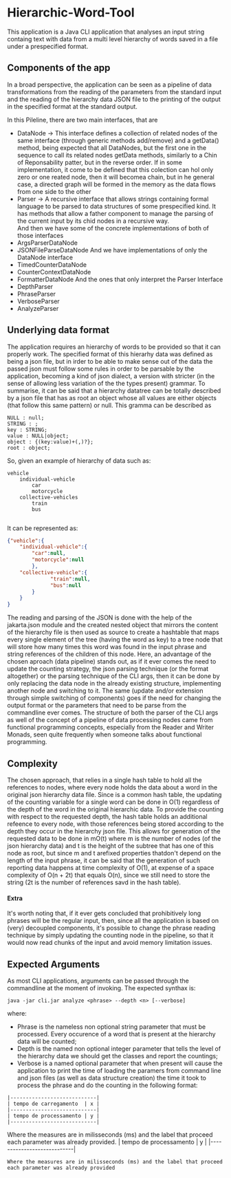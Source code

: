 # Hierarchic-Word-Tool


This application is a Java CLI application that analyses an input string containg text with data from a multi level hierarchy of words saved in a file under a prespecified format. 

## Components of the app

In a broad perspective, the application can be seen as a pipeline of data transformations from the reading of the parameters from the standard input and the reading of the hierarchy data JSON file to the printing of the output in the specified format at the standard output.



In this Pileline, there are two main interfaces, that are
 - DataNode -> This interface defines a collection of related nodes of the same interface (through generic methods add/remove) and a getData() method, being expected that all DataNodes, but the first one in the sequence to call its related nodes getData methods, similarly to a Chin of Reponsability patter, but in the reverse order. If in some implementation, it come to be defined that this colection can hol only zero or one reated node, then it will becomea chain, but in he general case, a directed graph will be formed in the memory as the data flows from one side to the other
 - Parser -> A recursive interface that allows strings containing formal language to be parsed to data structures of some prespecified kind. It has methods that allow a father component to manage the parsing of the current input by its chid nodes in a recursive way.  
And then we have some of the concrete implementations of both of those interfaces 
 - ArgsParserDataNode
 - JSONFileParseDataNode
And we have implementations of only the DataNode interface
 - TimedCounterDataNode
 - CounterContextDataNode
 - FormatterDataNode
And the ones that only interpret the Parser Interface
 - DepthParser
 - PhraseParser
 - VerboseParser
 - AnalyzeParser

## Underlying data format

The application requires an hierarchy of words to be provided so that it can properly work. The  specified format of this hierarhy data was defined as being a json file, but in irder to be able to make sense out of the data the passed json must follow some rules in order to be parsable by the application, becoming a kind of json dialect, a version with stricter (in the sense of allowing less variation of the the types present) grammar. To summarise, it can be said that a hierarchy datatree can be totally described by a json file that has as root an object whose all values are either objects (that follow this same pattern) or null. This gramma can be described as 

```
NULL : null;
STRING : ;
key : STRING;
value : NULL|object;
object : {(key:value)+(,)?};
root : object;
```

So, given an example of hierarchy of data such as:

```
vehicle
    individual-vehicle
        car
        motorcycle
    collective-vehicles
        train
        bus
   
```


It can be represented as:

```JSON
{"vehicle":{
    "individual-vehicle":{
        "car":null,
        "motorcycle":null
        },
    "collective-vehicle":{
              "train":null,
              "bus":null
        }        
    }
}
```


The reading and parsing of the JSON is done with the help of the jakarta.json module and the created nested object that mirrors the content of the hierarchy file is then used as source to create a hashtable that maps every single element of the tree (having the word as key) to a tree node that will store how many times this word was found in the input phrase and string references of the children of this node. Here, an advantage of the chosen aproach (data pipeline) stands out, as if it ever comes the need to update the counting strategy, the json parsing technique (or the format altogether) or the parsing technique of the CLI args, then it can be done by only replacing the data node in the already existing structure, implementing another node and switching to it. The same (update and/or extension through simple switching of components) goes if the need for changing the output format or the parameters that need to be parse from the commandline ever comes. The structure of both the parser of the CLI args as well of the concept of a pipeline of data processing nodes came from functional programming concepts, especially from the Reader and Writer Monads, seen quite frequently when someone talks about functional programming.

## Complexity 

The chosen approach, that relies in a single hash table to hold all the references to nodes, where every node holds the data about a word in the original json hierarchy data file. Since is a common hash table, the updating of the counting variable for a single word can be done in O(1) regardless of the depth of the word in the original hierarchic data. To provide the counting with respect to the requested depth, the hash table holds an additional refeence to every node, with those references being stored according to the depth they occur in the hierarchy json file. This allows for generation of the requested data to be done in mO(t) where m is the number of nodes (of the json hierarchy data) and t is the height of the subtree that has one of this node as root, but since m and t arefixed properties thatdon't depend on the length of the input phrase, it can be said that the generation of such reporting data happens at time complexity of O(1), at expense of a space complexity of O(n + 2t) that equals O(n), since we still need to store the string (2t is the number of references savd in the hash table). 

#### Extra 

It's worth noting that, if it ever gets concluded that prohibitively long phrases will be the regular input, then, since all the application is based on (very) decoupled components, it's possible to change the phrase reading technique by simply updating the counting node in the pipeline, so that it would now read chunks of the input and avoid memory limitation issues.

## Expected Arguments

As most CLI applications, arguments can be passed through the commandline at the moment of invoking. The expected synthax is:

```
java -jar cli.jar analyze <phrase> --depth <n> [--verbose]
```

where:
 - Phrase is the nameless non optional string parameter that must be processed. Every occurence of a word that is present at the hierarchy data will be counted;
 - Depth is the named non optional integer parameter that tells the level of the hierarchy data we should get the classes and report the countings;
 - Verbose is a named optional parameter that when present will cause the application to print the time of loading the paramers from command line and json files (as well as data structure creation) the time it took to process the phrase and do the counting in the following format:
```
|----------------------------|
| tempo de carregamento  | x |
|----------------------------|
| tempo de processamento | y |
|----------------------------|
```
Where the measures are in milisseconds (ms) and the label that proceed each parameter was already provided.
| tempo de processamento | y |
|----------------------------|
```
Where the measures are in milisseconds (ms) and the label that proceed each parameter was already provided
